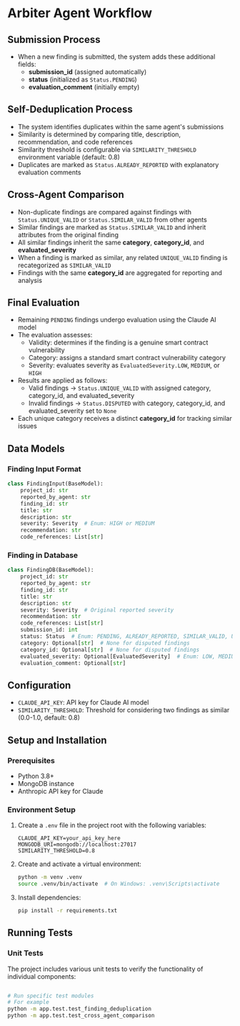 # Arbiter Agent Workflow

## Submission Process

- When a new finding is submitted, the system adds these additional fields:
    - **submission_id** (assigned automatically)
    - **status** (initialized as `Status.PENDING`)
    - **evaluation_comment** (initially empty)

## Self-Deduplication Process

- The system identifies duplicates within the same agent's submissions
- Similarity is determined by comparing title, description, recommendation, and code references
- Similarity threshold is configurable via `SIMILARITY_THRESHOLD` environment variable (default: 0.8)
- Duplicates are marked as `Status.ALREADY_REPORTED` with explanatory evaluation comments

## Cross-Agent Comparison

- Non-duplicate findings are compared against findings with `Status.UNIQUE_VALID` or `Status.SIMILAR_VALID` from other agents
- Similar findings are marked as `Status.SIMILAR_VALID` and inherit attributes from the original finding
- All similar findings inherit the same **category**, **category_id**, and **evaluated_severity**
- When a finding is marked as similar, any related `UNIQUE_VALID` finding is recategorized as `SIMILAR_VALID`
- Findings with the same **category_id** are aggregated for reporting and analysis

## Final Evaluation

- Remaining `PENDING` findings undergo evaluation using the Claude AI model
- The evaluation assesses:
    - Validity: determines if the finding is a genuine smart contract vulnerability
    - Category: assigns a standard smart contract vulnerability category
    - Severity: evaluates severity as `EvaluatedSeverity.LOW`, `MEDIUM`, or `HIGH`
- Results are applied as follows:
    - Valid findings → `Status.UNIQUE_VALID` with assigned category, category_id, and evaluated_severity
    - Invalid findings → `Status.DISPUTED` with category, category_id, and evaluated_severity set to `None`
- Each unique category receives a distinct **category_id** for tracking similar issues

## Data Models

### Finding Input Format
```python
class FindingInput(BaseModel):
    project_id: str
    reported_by_agent: str
    finding_id: str
    title: str
    description: str
    severity: Severity  # Enum: HIGH or MEDIUM
    recommendation: str
    code_references: List[str]
```

### Finding in Database
```python
class FindingDB(BaseModel):
    project_id: str
    reported_by_agent: str
    finding_id: str
    title: str
    description: str
    severity: Severity  # Original reported severity
    recommendation: str
    code_references: List[str]
    submission_id: int
    status: Status  # Enum: PENDING, ALREADY_REPORTED, SIMILAR_VALID, UNIQUE_VALID, DISPUTED
    category: Optional[str]  # None for disputed findings
    category_id: Optional[str]  # None for disputed findings
    evaluated_severity: Optional[EvaluatedSeverity]  # Enum: LOW, MEDIUM, HIGH, None for disputed
    evaluation_comment: Optional[str]
```

## Configuration

- `CLAUDE_API_KEY`: API key for Claude AI model
- `SIMILARITY_THRESHOLD`: Threshold for considering two findings as similar (0.0-1.0, default: 0.8)

## Setup and Installation

### Prerequisites
- Python 3.8+
- MongoDB instance
- Anthropic API key for Claude

### Environment Setup
1. Create a `.env` file in the project root with the following variables:
   ```
   CLAUDE_API_KEY=your_api_key_here
   MONGODB_URI=mongodb://localhost:27017
   SIMILARITY_THRESHOLD=0.8
   ```

2. Create and activate a virtual environment:
   ```bash
   python -m venv .venv
   source .venv/bin/activate  # On Windows: .venv\Scripts\activate
   ```

3. Install dependencies:
   ```bash
   pip install -r requirements.txt
   ```

## Running Tests

### Unit Tests
The project includes various unit tests to verify the functionality of individual components:

```bash

# Run specific test modules
# For example
python -m app.test.test_finding_deduplication
python -m app.test.test_cross_agent_comparison
```
